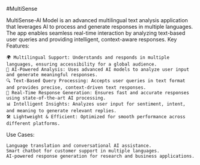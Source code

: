 #MultiSense

MultiSense-AI Model is an advanced multilingual text analysis application that leverages AI to process and generate responses in multiple languages. The app enables seamless real-time interaction by analyzing text-based user queries and providing intelligent, context-aware responses.
Key Features:

    🌍 Multilingual Support: Understands and responds in multiple languages, ensuring accessibility for a global audience.
    🤖 AI-Powered Analysis: Uses advanced AI models to analyze user input and generate meaningful responses.
    🔍 Text-Based Query Processing: Accepts user queries in text format and provides precise, context-driven text responses.
    🚀 Real-Time Response Generation: Ensures fast and accurate responses using state-of-the-art AI processing.
    📊 Intelligent Insights: Analyzes user input for sentiment, intent, and meaning to generate relevant replies.
    🛠 Lightweight & Efficient: Optimized for smooth performance across different platforms.

Use Cases:

    Language translation and conversational AI assistance.
    Smart chatbot for customer support in multiple languages.
    AI-powered response generation for research and business applications.
